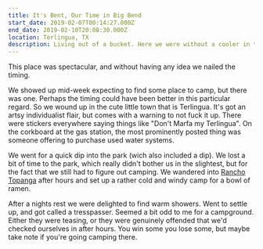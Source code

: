 ```yaml
---
title: It's Bent, Our Time in Big Bend
start_date: 2019-02-07T00:14:27.000Z
end_date: 2019-02-10T20:08:30.000Z
location: Terlingua, TX
description: Living out of a bucket. Here we were without a cooler in the back country camping of Big Bend.
---
```


This place was spectacular, and without having any idea we nailed the timing.

We showed up mid-week expecting to find some place to camp, but there was one.
Perhaps the timing could have been better in this particular regard. So we wound
up in the cute little town that is Terlingua. It's got an artsy individualist
flair, but comes with a warning to not fuck it up. There were stickers
everywhere saying things like "Don't Marfa my Terlingua". On the corkboard at
the gas station, the most prominently posted thing was someone offering to
purchase used water systems.

We went for a quick dip into the park (wich also included a dip). We lost a bit
of time to the park, which really didn't bother us in the slightest, but for the
fact that we still had to figure out camping. We wandered into [Rancho
Topanga](http://www.ranchotopanga.com/) after hours and set up a rather cold and
windy camp for a bowl of ramen.

After a nights rest we were delighted to find warm showers. Went to settle up,
and got called a tresspasser. Seemed a bit odd to me for a campground. Either
they were teasing, or they were genuinely offended that we'd checked ourselves
in after hours. You win some you lose some, but maybe take note if you're going
camping there.

